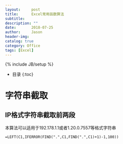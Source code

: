 ```yaml
---
layout:     post
title:      Excel常用函数算法
subtitle:   
description: ""
date:       2018-07-25
author:     Jason
header-img:
catalog: true
category: Office
tags: [Excel]
---
```

{% include JB/setup %}

* 目录
{:toc}

# 字符串截取
## IP格式字符串截取前两段
本算法可以适用于192.178.1.1或者1.20.0.7557等格式字符串
```
=LEFT(C1,IFERROR(FIND(".",C1,FIND(".",C1)+1)-1,100))
```
